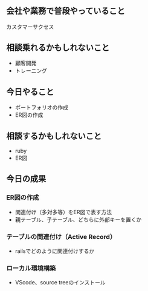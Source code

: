 # <tsb3>

## 会社や業務で普段やっていること
カスタマーサクセス

## 相談乗れるかもしれないこと
+ 顧客開発
+ トレーニング

## 今日やること
+ ポートフォリオの作成
+ ER図の作成

## 相談するかもしれないこと
+ ruby
+ ER図

## 今日の成果
### ER図の作成
+ 関連付け（多対多等）をER図で表す方法
+ 親テーブル、子テーブル、どちらに外部キーを置くか
### テーブルの関連付け（Active Record）
+ railsでどのように関連付けするか
### ローカル環境構築
+ VScode、source treeのインストール

